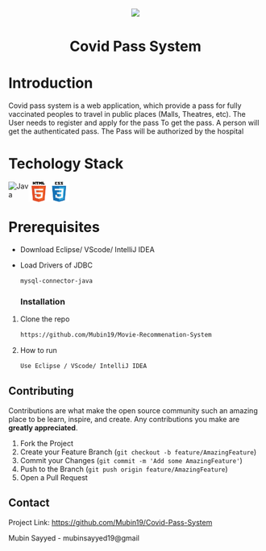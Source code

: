 <!-- # Covid Pass System -->

<!-- PROJECT LOGO -->
<br />
<p align="center">
  <a href="https://github.com/Mubin19/Covid-Pass-System/">
   <img src="C:\Users\DELL\OneDrive\Desktop"/>
  </a>

  <h1 align="center"> Covid Pass System </h1>
  

# Introduction

Covid pass system is a web application, which provide a pass for fully vaccinated peoples to travel in public places
(Malls, Theatres, etc). The User needs to register and apply for the pass To get the pass. A person will get the
authenticated pass. The Pass will be authorized by the hospital

# Techology Stack

<img align="left" alt="Java" width="40px" src=" https://www.google.com/imgres?imgurl=https%3A%2F%2Fdev.java%2Fassets%2Fimages%2Fjava-logo-vert-blk.png&tbnid=zQLImnnH70CSHM&vet=12ahUKEwjj9JfsgaWBAxWunmMGHUxaJ28QMygBegQIARB2..i&imgrefurl=https%3A%2F%2Fdev.java%2F&docid=ToB8tIqOU4fqPM&w=500&h=500&q=java%20image&ved=2ahUKEwjj9JfsgaWBAxWunmMGHUxaJ28QMygBegQIARB2" />

<img align="left" alt="HTML5" width="40px" src="https://raw.githubusercontent.com/github/explore/80688e429a7d4ef2fca1e82350fe8e3517d3494d/topics/html/html.png" />
<img align="left" alt="CSS3" width="40px" src="https://raw.githubusercontent.com/github/explore/80688e429a7d4ef2fca1e82350fe8e3517d3494d/topics/css/css.png" />






<br>
<br>

# Prerequisites

* Download Eclipse/ VScode/ IntelliJ IDEA
  
* Load Drivers of JDBC
  ```sh
  mysql-connector-java
  ```
  
  ### Installation

1. Clone the repo
   ```sh
   https://github.com/Mubin19/Movie-Recommenation-System
   ```
2. How to run
   ```sh
   Use Eclipse / VScode/ IntelliJ IDEA
   ```
   
## Contributing

Contributions are what make the open source community such an amazing place to be learn, inspire, and create. Any contributions you make are **greatly appreciated**.

1. Fork the Project
2. Create your Feature Branch (`git checkout -b feature/AmazingFeature`)
3. Commit your Changes (`git commit -m 'Add some AmazingFeature'`)
4. Push to the Branch (`git push origin feature/AmazingFeature`)
5. Open a Pull Request

## Contact

Project Link:     https://github.com/Mubin19/Covid-Pass-System   

Mubin Sayyed - mubinsayyed19@gmail

